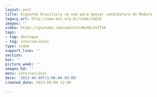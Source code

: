 ```yaml
---
layout: post
title: Esquerda brasileira se une para apoiar candidatura de Maduro
legacy_url: http://www.mst.org.br/node/14631
images: ''
video: https://youtube.com/watch?v=NnhDL5VTTkk
tags:
- tag: destaque
- tag: internacional
type: video
support_line: ''
section: 
hat: ''
picture_week: ''
images_hd: ''
menu: internacional
date: '2013-04-09T11:06:06-03:00'
created_date: 2013-04-09 12:00

---
```

<p>&nbsp;</p><p style="text-align: center;"><object data="http://www.youtube.com/v/NnhDL5VTTkk&amp;list" type="application/x-shockwave-flash" height="500" width="600"><param name="src" value="http://www.youtube.com/v/NnhDL5VTTkk&amp;list"></object></p>
